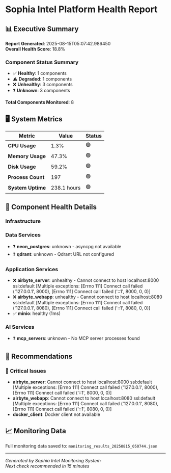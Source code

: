 # Sophia Intel Platform Health Report

## 📊 Executive Summary

**Report Generated**: 2025-08-15T05:07:42.986450  
**Overall Health Score**: 18.8%  

### Component Status Summary
- ✅ **Healthy**: 1 components
- ⚠️ **Degraded**: 1 components  
- ❌ **Unhealthy**: 3 components
- ❓ **Unknown**: 3 components

**Total Components Monitored**: 8

## 🖥️ System Metrics

| Metric | Value | Status |
|--------|-------|--------|
| **CPU Usage** | 1.3% | 🟢 |
| **Memory Usage** | 47.3% | 🟢 |
| **Disk Usage** | 59.2% | 🟢 |
| **Process Count** | 197 | 🟢 |
| **System Uptime** | 238.1 hours | 🟢 |

## 🔧 Component Health Details

### Infrastructure


### Data Services

- ❓ **neon_postgres**: unknown - asyncpg not available
- ❓ **qdrant**: unknown - Qdrant URL not configured

### Application Services

- ❌ **airbyte_server**: unhealthy - Cannot connect to host localhost:8000 ssl:default [Multiple exceptions: [Errno 111] Connect call failed ('127.0.0.1', 8000), [Errno 111] Connect call failed ('::1', 8000, 0, 0)]
- ❌ **airbyte_webapp**: unhealthy - Cannot connect to host localhost:8080 ssl:default [Multiple exceptions: [Errno 111] Connect call failed ('127.0.0.1', 8080), [Errno 111] Connect call failed ('::1', 8080, 0, 0)]
- ✅ **minio**: healthy (1ms)

### AI Services

- ❓ **mcp_servers**: unknown - No MCP server processes found

## 🎯 Recommendations

### 🚨 Critical Issues

- **airbyte_server**: Cannot connect to host localhost:8000 ssl:default [Multiple exceptions: [Errno 111] Connect call failed ('127.0.0.1', 8000), [Errno 111] Connect call failed ('::1', 8000, 0, 0)]
- **airbyte_webapp**: Cannot connect to host localhost:8080 ssl:default [Multiple exceptions: [Errno 111] Connect call failed ('127.0.0.1', 8080), [Errno 111] Connect call failed ('::1', 8080, 0, 0)]
- **docker_client**: Docker client not available


## 📈 Monitoring Data

Full monitoring data saved to: `monitoring_results_20250815_050744.json`

---
*Generated by Sophia Intel Monitoring System*  
*Next check recommended in 15 minutes*
